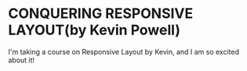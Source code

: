 # CONQUERING RESPONSIVE LAYOUT(by Kevin Powell)

I'm taking a course on Responsive Layout by Kevin, and I am so excited about it!